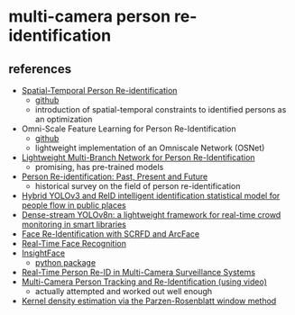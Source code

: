 # multi-camera person re-identification

## references

- [Spatial-Temporal Person Re-identification](https://arxiv.org/pdf/1812.03282)
  - [github](https://github.com/Wanggcong/Spatial-Temporal-Re-identification)
  - introduction of spatial-temporal constraints to identified persons as an optimization
- Omni-Scale Feature Learning for Person Re-Identification
  - [github](https://github.com/KaiyangZhou/deep-person-reid)
  - lightweight implementation of an Omniscale Network (OSNet)
- [Lightweight Multi-Branch Network for Person Re-Identification](https://github.com/jixunbo/LightMBN)
  - promising, has pre-trained models
- [Person Re-identification: Past, Present and Future](https://arxiv.org/pdf/1610.02984)
  - historical survey on the field of person re-identification
- [Hybrid YOLOv3 and ReID intelligent identification statistical model for people flow in public places](https://www.nature.com/articles/s41598-024-64905-9#data-availability)
- [Dense-stream YOLOv8n: a lightweight framework for real-time crowd monitoring in smart libraries](https://www.nature.com/articles/s41598-025-94659-x?fromPaywallRec=false)
- [Face Re-Identification with SCRFD and ArcFace](https://github.com/yakhyo/face-reidentification)
- [Real-Time Face Recognition](https://github.com/amrgodovich/Face-Recognition-Advanced)
- [InsightFace](https://github.com/deepinsight/insightface)
  - [python package](https://github.com/deepinsight/insightface/tree/master/python-package)
- [Real-Time Person Re-ID in Multi-Camera Surveillance Systems](https://github.com/tannd-ds/realtime-reid)
- [Multi-Camera Person Tracking and Re-Identification (using video)](https://github.com/samihormi/Multi-Camera-Person-Tracking-and-Re-Identification)
  - actually attempted and worked out well enough
- [Kernel density estimation via the Parzen-Rosenblatt window method](https://sebastianraschka.com/Articles/2014_kernel_density_est.html)